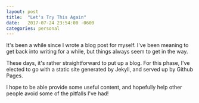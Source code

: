 ```yaml
---
layout: post
title:  "Let's Try This Again"
date:   2017-07-24 23:54:00 -0600
categories: personal
---
```

It's been a while since I wrote a blog post for myself. I've been meaning to get back into writing for a while, but things always seem to get in the way. 

These days, it's rather straightforward to put up a blog. For this phase, I've elected to go with a static site generated by Jekyll, and served up by Github Pages.

I hope to be able provide some useful content, and hopefully help other people avoid some of the pitfalls I've had!
